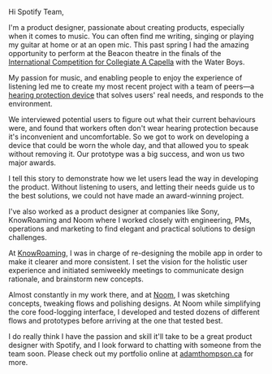 Hi Spotify Team,

I'm a product designer, passionate about creating products, especially when it comes to music. You can often find me writing, singing or playing my guitar at home or at an open mic. This past spring I had the amazing opportunity to perform at the Beacon theatre in the finals of the [International Competition for Collegiate A Capella](https://varsityvocals.com/event/the-2017-international-championship-of-collegiate-a-cappella-finals-the-beacon-theatre/) with the Water Boys.

My passion for music, and enabling people to enjoy the experience of listening led me to create my most recent project with a team of peers—a [hearing protection device](http://adamthompson.ca/Portfolio/?p=chameleon) that solves users' real needs, and responds to the environment. 

We interviewed potential users to figure out what their current behaviours were, and found that workers often don't wear hearing protection because it's inconvenient and uncomfortable. So we got to work on developing a device that could be worn the whole day, and that allowed you to speak without removing it. Our prototype was a big success, and won us two major awards. 

I tell this story to demonstrate how we let users lead the way in developing the product. Without listening to users, and letting their needs guide us to the best solutions, we could not have made an award-winning project. 

I've also worked as a product designer at companies like Sony, KnowRoaming and Noom where I worked closely with engineering, PMs, operations and marketing to find elegant and practical solutions to design challenges.

At [KnowRoaming](http://adamthompson.ca/Portfolio/?p=knowroaming), I was in charge of re-designing the mobile app in order to make it clearer and more consistent. I set the vision for the holistic user experience and initiated semiweekly meetings to communicate design rationale, and brainstorm new concepts.

Almost constantly in my work there, and at [Noom](http://adamthompson.ca/Portfolio/?p=noom), I was sketching concepts, tweaking flows and polishing designs. At Noom while simplifying the core food-logging interface, I developed and tested dozens of different flows and prototypes before arriving at the one that tested best.

I do really think I have the passion and skill it'll take to be a great product designer with Spotify, and I look forward to chatting with someone from the team soon. Please check out my portfolio online at [adamthompson.ca](http://adamthompson.ca) for more.
